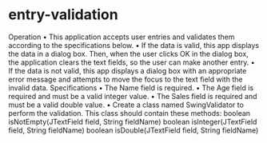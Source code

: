 # entry-validation

Operation
•	This application accepts user entries and validates them according to the specifications below.
•	If the data is valid, this app displays the data in a dialog box. Then, when the user clicks OK in the dialog box, the application clears the text fields, so the user can make another entry.
•	If the data is not valid, this app displays a dialog box with an appropriate error message and attempts to move the focus to the text field with the invalid data.
Specifications
•	The Name field is required.
•	The Age field is required and must be a valid integer value.
•	The Sales field is required and must be a valid double value.
•	Create a class named SwingValidator to perform the validation. This class should contain these methods:
boolean isNotEmpty(JTextField field, String fieldName)
boolean isInteger(JTextField field, String fieldName)
boolean isDouble(JTextField field, String fieldName)
